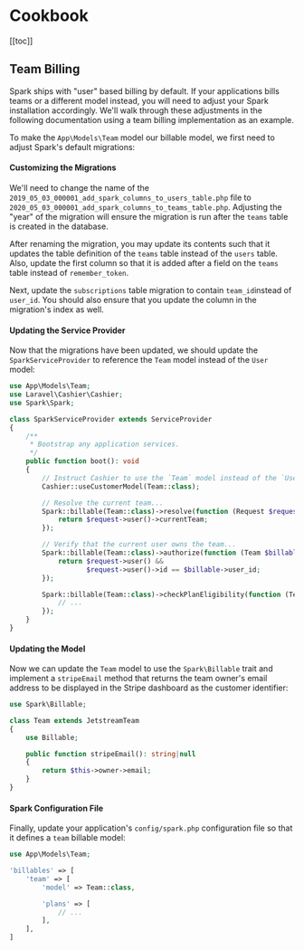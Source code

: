 # Cookbook

[[toc]]

## Team Billing

Spark ships with "user" based billing by default. If your applications bills teams or a different model instead, you will need to adjust your Spark installation accordingly. We'll walk through these adjustments in the following documentation using a team billing implementation as an example.

To make the `App\Models\Team` model our billable model, we first need to adjust Spark's default migrations:

#### Customizing the Migrations

We'll need to change the name of the `2019_05_03_000001_add_spark_columns_to_users_table.php` file to `2020_05_03_000001_add_spark_columns_to_teams_table.php`. Adjusting the "year" of the migration will ensure the migration is run after the `teams` table is created in the database.

After renaming the migration, you may update its contents such that it updates the table definition of the `teams` table instead of the `users` table. Also, update the first column so that it is added after a field on the `teams` table instead of `remember_token`.

Next, update the `subscriptions` table migration to contain `team_id`instead of `user_id`. You should also ensure that you update the column in the migration's index as well.

#### Updating the Service Provider

Now that the migrations have been updated, we should update the `SparkServiceProvider` to reference the `Team` model instead of the `User` model:

```php
use App\Models\Team;
use Laravel\Cashier\Cashier;
use Spark\Spark;

class SparkServiceProvider extends ServiceProvider
{
    /**
     * Bootstrap any application services.
     */
    public function boot(): void
    {
        // Instruct Cashier to use the `Team` model instead of the `User` model...
        Cashier::useCustomerModel(Team::class);

        // Resolve the current team...
        Spark::billable(Team::class)->resolve(function (Request $request) {
            return $request->user()->currentTeam;
        });

        // Verify that the current user owns the team...
        Spark::billable(Team::class)->authorize(function (Team $billable, Request $request) {
            return $request->user() &&
                   $request->user()->id == $billable->user_id;
        });

        Spark::billable(Team::class)->checkPlanEligibility(function (Team $billable, Plan $plan) {
            // ...
        });
    }
}
```

#### Updating the Model

Now we can update the `Team` model to use the `Spark\Billable` trait and implement a `stripeEmail` method that returns the team owner's email address to be displayed in the Stripe dashboard as the customer identifier:

```php
use Spark\Billable;

class Team extends JetstreamTeam
{
    use Billable;

    public function stripeEmail(): string|null
    {
        return $this->owner->email;
    }
}
```


#### Spark Configuration File

Finally, update your application's `config/spark.php` configuration file so that it defines a `team` billable model:

```php
use App\Models\Team;

'billables' => [
    'team' => [
        'model' => Team::class,

        'plans' => [
            // ...
        ],
    ],
]
```
